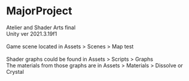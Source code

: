 # MajorProject
Atelier and Shader Arts final
<br>
Unity ver 2021.3.19f1
<br>
<br>Game scene located in Assets > Scenes > Map test<br>
<br>
Shader graphs could be found in Assets > Scripts > Graphs 
<br>
The materials from those graphs are in Assets > Materials > Dissolve or Crystal
